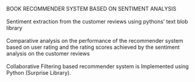 BOOK RECOMMENDER SYSTEM BASED ON SENTIMENT ANALYSIS <br><br>
Sentiment extraction from the customer reviews using pythons’ text blob library<br><br>
Comparative analysis on the performance of the recommender system based on user rating and the rating
scores achieved by the sentiment analysis on the customer reviews<br><br>
Collaborative Filtering based recommender system is Implemented using Python (Surprise Library). 
